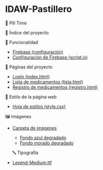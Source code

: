 # IDAW-Pastillero
💊 Pill Time

📁 Índice del proyecto

 🔧 Funcionalidad
- [Firebase (configuración)](https://github.com/nayenay/DAW-Pastillero/blob/main/firebase-config.js)
- [Configuración de Firebase (script.js)](https://github.com/nayenay/DAW-Pastillero/blob/main/script.js)

📄 Páginas del proyecto
- [Login (index.html)](https://github.com/nayenay/DAW-Pastillero/blob/main/index.html)
- [Lista de medicamentos (lista.html)](https://github.com/nayenay/DAW-Pastillero/blob/main/lista.html)
- [Registro de medicamentos (registro.html)](https://github.com/nayenay/DAW-Pastillero/blob/main/registro.html)

🎨 Estilo de la página web
- [Hoja de estilos (style.css)](https://github.com/nayenay/DAW-Pastillero/blob/main/style.css)

🖼️ Imágenes
- [Carpeta de imágenes](https://github.com/nayenay/DAW-Pastillero/tree/main/imagensitas)
  - [Fondo azul degradado](https://github.com/nayenay/DAW-Pastillero/blob/main/imagensitas/fonditoazuldegradadouwu.jpg)
  - [Fondo morado degradado](https://github.com/nayenay/DAW-Pastillero/blob/main/imagensitas/fonditomoradodegradadobonito.jpg)

  🔤 Tipografía
- [Lexend-Medium.ttf](https://github.com/nayenay/DAW-Pastillero/blob/main/Lexend-Medium.ttf)
